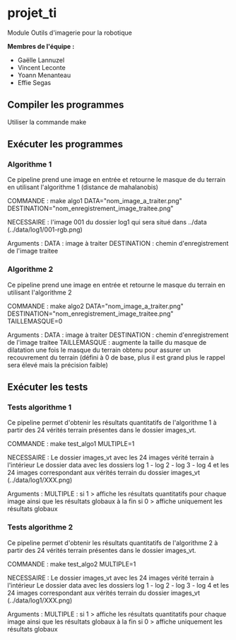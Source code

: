 # projet_ti

Module Outils d'imagerie pour la robotique

**Membres de l'équipe :**
* Gaëlle Lannuzel
* Vincent Leconte
* Yoann Menanteau
* Effie Segas

## Compiler les programmes
Utiliser la commande make
## Exécuter les programmes

### Algorithme 1
Ce pipeline prend une image en entrée et retourne le masque de du terrain en utilisant l'algorithme 1 (distance de mahalanobis)

COMMANDE : make algo1 DATA="nom_image_a_traiter.png" DESTINATION="nom_enregistrement_image_traitee.png"

NECESSAIRE : l'image 001 du dossier log1 qui sera situé dans ../data (../data/log1/001-rgb.png)

Arguments :
DATA : image à traiter
DESTINATION : chemin d'enregistrement de l'image traitee

### Algorithme 2
Ce pipeline prend une image en entrée et retourne le masque du terrain en utilisant l'algorithme 2

COMMANDE : make algo2 DATA="nom_image_a_traiter.png" DESTINATION="nom_enregistrement_image_traitee.png" TAILLEMASQUE=0

Arguments :
DATA : image à traiter
DESTINATION : chemin d'enregistrement de l'image traitee
TAILLEMASQUE : augmente la taille du masque de dilatation une fois le masque du terrain obtenu pour assurer un recouvrement du terrain (défini à 0 de base, plus il est grand plus le rappel sera élevé mais la précision faible)

## Exécuter les tests

### Tests algorithme 1

Ce pipeline permet d'obtenir les résultats quantitatifs de l'algorithme 1 à partir des 24 vérités terrain présentes dans le dossier images_vt.

COMMANDE : make test_algo1 MULTIPLE=1

NECESSAIRE : 
Le dossier images_vt avec les 24 images vérité terrain à l'intérieur
Le dossier data avec les dossiers log 1 - log 2 - log 3 - log 4 et les 24 images correspondant aux vérités terrain du dossier images_vt (../data/log1/XXX.png)

Arguments :
MULTIPLE : si 1 > affiche les résultats quantitatifs pour chaque image ainsi que les résultats globaux à la fin
           si 0 > affiche uniquement les résultats globaux
           

### Tests algorithme 2

Ce pipeline permet d'obtenir les résultats quantitatifs de l'algorithme 2 à partir des 24 vérités terrain présentes dans le dossier images_vt.

COMMANDE : make test_algo2 MULTIPLE=1

NECESSAIRE : 
Le dossier images_vt avec les 24 images vérité terrain à l'intérieur
Le dossier data avec les dossiers log 1 - log 2 - log 3 - log 4 et les 24 images correspondant aux vérités terrain du dossier images_vt (../data/log1/XXX.png)

Arguments :
MULTIPLE : si 1 > affiche les résultats quantitatifs pour chaque image ainsi que les résultats globaux à la fin
           si 0 > affiche uniquement les résultats globaux

